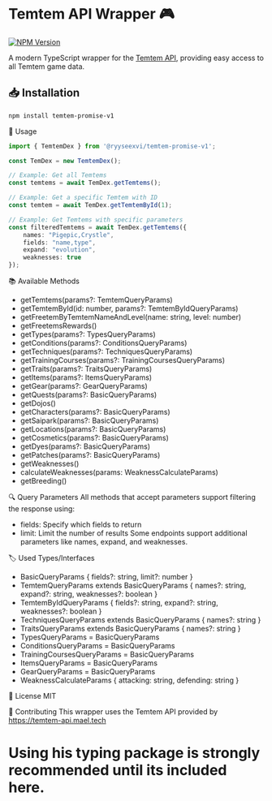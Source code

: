 # Temtem API Wrapper 🎮

[![NPM Version](https://img.shields.io/npm/v/temtem-promise-v1)](https://www.npmjs.com/package/@ryyseexvi/temtem-promise-v1)

A modern TypeScript wrapper for the [Temtem API](https://temtem-api.mael.tech), providing easy access to all Temtem game data.

## 📥 Installation

```sh
npm install temtem-promise-v1
```

🚀 Usage

```ts
import { TemtemDex } from '@ryyseexvi/temtem-promise-v1';

const TemDex = new TemtemDex();

// Example: Get all Temtems
const temtems = await TemDex.getTemtems();

// Example: Get a specific Temtem with ID
const temtem = await TemDex.getTemtemById(1);

// Example: Get Temtems with specific parameters
const filteredTemtems = await TemDex.getTemtems({
    names: "Pigepic,Crystle",
    fields: "name,type",
    expand: "evolution",
    weaknesses: true
});
```

📚 Available Methods
- getTemtems(params?: TemtemQueryParams)
- getTemtemById(id: number, params?: TemtemByIdQueryParams)
- getFreetemByTemtemNameAndLevel(name: string, level: number)
- getFreetemsRewards()
- getTypes(params?: TypesQueryParams)
- getConditions(params?: ConditionsQueryParams)
- getTechniques(params?: TechniquesQueryParams)
- getTrainingCourses(params?: TrainingCoursesQueryParams)
- getTraits(params?: TraitsQueryParams)
- getItems(params?: ItemsQueryParams)
- getGear(params?: GearQueryParams)
- getQuests(params?: BasicQueryParams)
- getDojos()
- getCharacters(params?: BasicQueryParams)
- getSaipark(params?: BasicQueryParams)
- getLocations(params?: BasicQueryParams)
- getCosmetics(params?: BasicQueryParams)
- getDyes(params?: BasicQueryParams)
- getPatches(params?: BasicQueryParams)
- getWeaknesses()
- calculateWeaknesses(params: WeaknessCalculateParams)
- getBreeding()

🔍 Query Parameters
All methods that accept parameters support filtering the response using:

- fields: Specify which fields to return
- limit: Limit the number of results
Some endpoints support additional parameters like names, expand, and weaknesses.

🏷️ Used Types/Interfaces
- BasicQueryParams { fields?: string, limit?: number }
- TemtemQueryParams extends BasicQueryParams { names?: string, expand?: string, weaknesses?: boolean }
- TemtemByIdQueryParams { fields?: string, expand?: string, weaknesses?: boolean }
- TechniquesQueryParams extends BasicQueryParams { names?: string }
- TraitsQueryParams extends BasicQueryParams { names?: string }
- TypesQueryParams = BasicQueryParams
- ConditionsQueryParams = BasicQueryParams
- TrainingCoursesQueryParams = BasicQueryParams
- ItemsQueryParams = BasicQueryParams
- GearQueryParams = BasicQueryParams
- WeaknessCalculateParams { attacking: string, defending: string }

📄 License
MIT

🤝 Contributing
This wrapper uses the Temtem API provided by https://temtem-api.mael.tech

# Using his typing package is strongly recommended until its included here.
